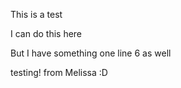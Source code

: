 This is a test


I can do this here

But I have something one line 6 as well


testing! from Melissa :D

